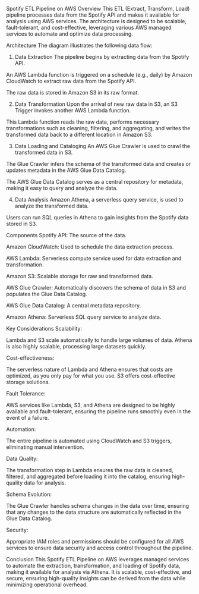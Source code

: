 Spotify ETL Pipeline on AWS
Overview
This ETL (Extract, Transform, Load) pipeline processes data from the Spotify API and makes it available for analysis using AWS services. The architecture is designed to be scalable, fault-tolerant, and cost-effective, leveraging various AWS managed services to automate and optimize data processing.

Architecture
The diagram illustrates the following data flow:

1. Data Extraction
The pipeline begins by extracting data from the Spotify API.

An AWS Lambda function is triggered on a schedule (e.g., daily) by Amazon CloudWatch to extract raw data from the Spotify API.

The raw data is stored in Amazon S3 in its raw format.

2. Data Transformation
Upon the arrival of new raw data in S3, an S3 Trigger invokes another AWS Lambda function.

This Lambda function reads the raw data, performs necessary transformations such as cleaning, filtering, and aggregating, and writes the transformed data back to a different location in Amazon S3.

3. Data Loading and Cataloging
An AWS Glue Crawler is used to crawl the transformed data in S3.

The Glue Crawler infers the schema of the transformed data and creates or updates metadata in the AWS Glue Data Catalog.

The AWS Glue Data Catalog serves as a central repository for metadata, making it easy to query and analyze the data.

4. Data Analysis
Amazon Athena, a serverless query service, is used to analyze the transformed data.

Users can run SQL queries in Athena to gain insights from the Spotify data stored in S3.

Components
Spotify API: The source of the data.

Amazon CloudWatch: Used to schedule the data extraction process.

AWS Lambda: Serverless compute service used for data extraction and transformation.

Amazon S3: Scalable storage for raw and transformed data.

AWS Glue Crawler: Automatically discovers the schema of data in S3 and populates the Glue Data Catalog.

AWS Glue Data Catalog: A central metadata repository.

Amazon Athena: Serverless SQL query service to analyze data.

Key Considerations
Scalability:

Lambda and S3 scale automatically to handle large volumes of data. Athena is also highly scalable, processing large datasets quickly.

Cost-effectiveness:

The serverless nature of Lambda and Athena ensures that costs are optimized, as you only pay for what you use. S3 offers cost-effective storage solutions.

Fault Tolerance:

AWS services like Lambda, S3, and Athena are designed to be highly available and fault-tolerant, ensuring the pipeline runs smoothly even in the event of a failure.

Automation:

The entire pipeline is automated using CloudWatch and S3 triggers, eliminating manual intervention.

Data Quality:

The transformation step in Lambda ensures the raw data is cleaned, filtered, and aggregated before loading it into the catalog, ensuring high-quality data for analysis.

Schema Evolution:

The Glue Crawler handles schema changes in the data over time, ensuring that any changes to the data structure are automatically reflected in the Glue Data Catalog.

Security:

Appropriate IAM roles and permissions should be configured for all AWS services to ensure data security and access control throughout the pipeline.

Conclusion
This Spotify ETL Pipeline on AWS leverages managed services to automate the extraction, transformation, and loading of Spotify data, making it available for analysis via Athena. It is scalable, cost-effective, and secure, ensuring high-quality insights can be derived from the data while minimizing operational overhead.









